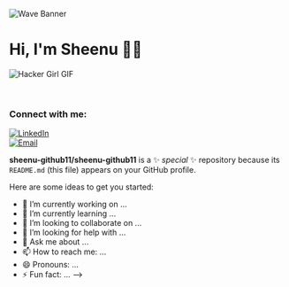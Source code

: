 ![Wave Banner](https://capsule-render.vercel.app/api?type=waving&color=gradient&text=🚀%20Access%20Granted!%20Howdy%3F&height=230&section=header&fontSize=50)


# Hi, I'm Sheenu 👋🏼  

![Hacker Girl GIF](https://media2.giphy.com/media/v1.Y2lkPTc5MGI3NjExaTV6dzBpYzdoYnByYWl3dXVwZ3IxMjloNmwyeTlvYWVuenQ3YW12ZCZlcD12MV9pbnRlcm5hbF9naWZfYnlfaWQmY3Q9Zw/11xBk5MoWjrYoE/giphy.gif)

&nbsp;  
### **Connect with me:**  
[![LinkedIn](https://img.shields.io/badge/LinkedIn-0A66C2?style=for-the-badge&logo=linkedin&logoColor=white)](https://www.linkedin.com/in/sheenu-jain-1103-msrit)  
[![Email](https://img.shields.io/badge/Email-D14836?style=for-the-badge&logo=gmail&logoColor=white)](mailto:sheenu.pro@gmail.com)

**sheenu-github11/sheenu-github11** is a ✨ _special_ ✨ repository because its `README.md` (this file) appears on your GitHub profile.

Here are some ideas to get you started:

- 🔭 I’m currently working on ...
- 🌱 I’m currently learning ...
- 👯 I’m looking to collaborate on ...
- 🤔 I’m looking for help with ...
- 💬 Ask me about ...
- 📫 How to reach me: ...
- 😄 Pronouns: ...
- ⚡ Fun fact: ...
-->
